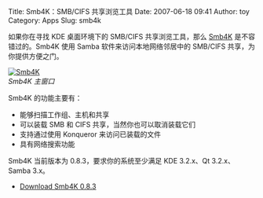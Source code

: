 Title: Smb4K：SMB/CIFS 共享浏览工具
Date: 2007-06-18 09:41
Author: toy
Category: Apps
Slug: smb4k

如果你在寻找 KDE 桌面环境下的 SMB/CIFS 共享浏览工具，那么
[Smb4K](http://smb4k.berlios.de/) 是不容错过的。Smb4K 使用 Samba
软件来访问本地网络邻居中的 SMB/CIFS 共享，为你提供方便之门。

[![Smb4K](http://i.linuxtoy.org/i/2007/06/smb4k_s.png)](http://i.linuxtoy.org/i/2007/06/smb4k.png)  
*Smb4K 主窗口*

Smb4K 的功能主要有：

-   能够扫描工作组、主机和共享
-   可以装载 SMB 和 CIFS 共享，当然你也可以取消装载它们
-   支持通过使用 Konqueror 来访问已装载的文件
-   具有网络搜索功能

Smb4K 当前版本为 0.8.3，要求你的系统至少满足 KDE 3.2.x、Qt 3.2.x、Samba
3.x。

- [Download Smb4K 0.8.3](http://smb4k.berlios.de/download.html)
